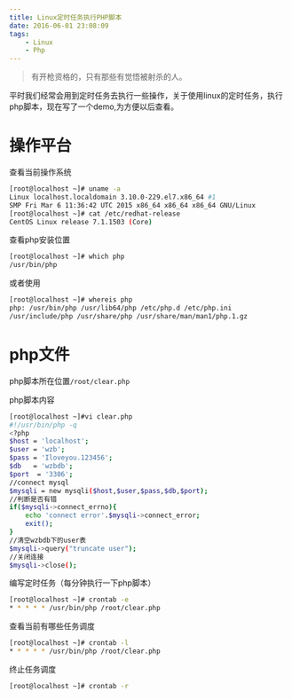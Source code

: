 ```yaml
---
title: Linux定时任务执行PHP脚本
date: 2016-06-01 23:08:09
tags:
    - Linux
    - Php
---
```


> 有开枪资格的，只有那些有觉悟被射杀的人。

平时我们经常会用到定时任务去执行一些操作，关于使用linux的定时任务，执行php脚本，现在写了一个demo,为方便以后查看。

<!-- more -->

# 操作平台

查看当前操作系统
``` bash
[root@localhost ~]# uname -a
Linux localhost.localdomain 3.10.0-229.el7.x86_64 #1 
SMP Fri Mar 6 11:36:42 UTC 2015 x86_64 x86_64 x86_64 GNU/Linux
[root@localhost ~]# cat /etc/redhat-release 
CentOS Linux release 7.1.1503 (Core)
```

查看php安装位置
``` bash
[root@localhost ~]# which php
/usr/bin/php
```
或者使用
``` bash
[root@localhost ~]# whereis php
php: /usr/bin/php /usr/lib64/php /etc/php.d /etc/php.ini 
/usr/include/php /usr/share/php /usr/share/man/man1/php.1.gz
```

# php文件

php脚本所在位置`/root/clear.php`

php脚本内容
``` bash
[root@localhost ~]#vi clear.php
#!/usr/bin/php -q
<?php
$host = 'localhost';
$user = 'wzb';
$pass = 'Iloveyou.123456';
$db   = 'wzbdb';
$port  = '3306';
//connect mysql
$mysqli = new mysqli($host,$user,$pass,$db,$port);
//判断是否有错
if($mysqli->connect_errno){
    echo 'connect error'.$mysqli->connect_error;
    exit();
}
//清空wzbdb下的user表
$mysqli->query("truncate user");
//关闭连接
$mysqli->close();
```

编写定时任务（每分钟执行一下php脚本）
``` bash
[root@localhost ~]# crontab -e
* * * * * /usr/bin/php /root/clear.php
```

查看当前有哪些任务调度
``` bash
[root@localhost ~]# crontab -l
* * * * * /usr/bin/php /root/clear.php
```

终止任务调度
``` bash
[root@localhost ~]# crontab -r
```